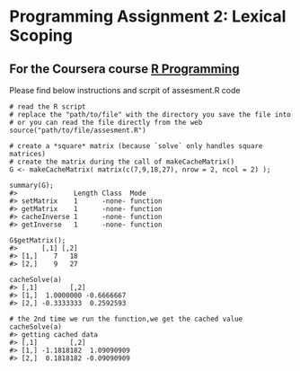 # Programming Assignment 2: Lexical Scoping

## For the Coursera course [R Programming](https://www.coursera.org/course/rprog)

Please find below instructions and scrpit of assesment.R code


	# read the R script
	# replace the "path/to/file" with the directory you save the file into
	# or you can read the file directly from the web
	source("path/to/file/assesment.R")

	# create a *square* matrix (because `solve` only handles square matrices)
	# create the matrix during the call of makeCacheMatrix()
	G <- makeCacheMatrix( matrix(c(7,9,18,27), nrow = 2, ncol = 2) );

	summary(G);
	#>              Length Class  Mode    
	#> setMatrix    1      -none- function
	#> getMatrix    1      -none- function
	#> cacheInverse 1      -none- function
	#> getInverse   1      -none- function

	G$getMatrix();
	#>      [,1] [,2]
	#> [1,]    7   18
	#> [2,]    9   27

	cacheSolve(a)
	#> [,1]        [,2]
	#> [1,]  1.0000000 -0.6666667
	#> [2,] -0.3333333  0.2592593

	# the 2nd time we run the function,we get the cached value
	cacheSolve(a)
	#> getting cached data
	#> [,1]        [,2]
	#> [1,] -1.1818182  1.09090909
	#> [2,]  0.1818182 -0.09090909



